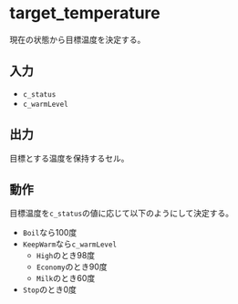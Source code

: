 # target_temperature

現在の状態から目標温度を決定する。

## 入力

- `c_status`
- `c_warmLevel`

## 出力

目標とする温度を保持するセル。

## 動作

目標温度を`c_status`の値に応じて以下のようにして決定する。

- `Boil`なら100度
- `KeepWarm`なら`c_warmLevel`
  - `High`のとき98度
  - `Economy`のとき90度
  - `Milk`のとき60度
- `Stop`のとき0度
